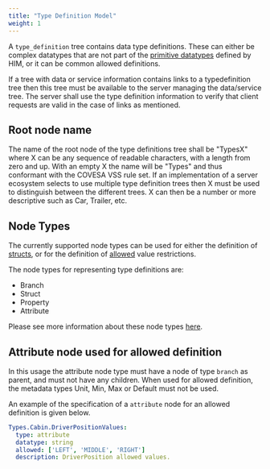 ```yaml
---
title: "Type Definition Model"
weight: 1
---
```


A `type_definition` tree contains data type definitions.
These can either be complex datatypes that are not part of the
[primitive datatypes](/hierarchical_information_model/common_rule_set/data_entry/datatypes#primitive-datatypes) defined by HIM,
or it can be common allowed definitions.

If a tree with data or service information contains links to a typedefinition tree then this tree must be available to the server managing the data/service tree.
The server shall use the type definition information to verify that client requests are valid in the case of links as mentioned.

## Root node name
The name of the root node of the type definitions tree shall be "TypesX" where X can be any sequence of readable characters, with a length from zero and up.
With an empty X the name will be "Types" and thus conformant with the COVESA VSS rule set.
If an implementation of a server ecosystem selects to use multiple type definition trees then X must be used to distinguish between the different trees.
X can then be a number or more descriptive such as Car, Trailer, etc.

## Node Types
The currently supported node types can be used for either the definition of [structs](https://en.wikipedia.org/wiki/Composite_data_type),
or for the definition of [allowed](/hierarchical_information_model/common_rule_set/data_entry/value_restrictions/#allowed) value restrictions.

The node types for representing type definitions are:
- Branch
- Struct
- Property
- Attribute

Please see more information about these node types [here](/hierarchical_information_model/common_rule_set/node_types/).

## Attribute node used for allowed definition
In this usage the attribute node type must have a node of type `branch` as parent, and must not have any children.
When used for allowed definition, the metadata types Unit, Min, Max or Default must not be used.

An example of the specification of a `attribute` node for an allowed definition is given below.

```YAML
Types.Cabin.DriverPositionValues:
  type: attribute
  datatype: string
  allowed: ['LEFT', 'MIDDLE', 'RIGHT']
  description: DriverPosition allowed values.
```
